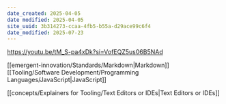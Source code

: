 ```yaml
---
date_created: 2025-04-05
date modified: 2025-04-05
site_uuid: 3b314273-ccaa-4fb5-b55a-d29ace99c6f4
date_modified: 2025-07-23
---
```


https://youtu.be/tM_S-pa4xDk?si=VofEQZ5us06B5NAd

[[emergent-innovation/Standards/Markdown|Markdown]]
[[Tooling/Software Development/Programming Languages/JavaScript|JavaScript]]

[[concepts/Explainers for Tooling/Text Editors or IDEs|Text Editors or IDEs]]

